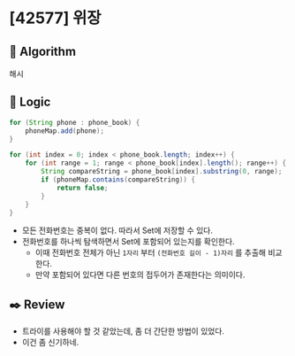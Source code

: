 # [42577] 위장

## :pushpin: **Algorithm**

해시

## :round_pushpin: **Logic**

```java
for (String phone : phone_book) {
    phoneMap.add(phone);
}

for (int index = 0; index < phone_book.length; index++) {
    for (int range = 1; range < phone_book[index].length(); range++) {
        String compareString = phone_book[index].substring(0, range);
        if (phoneMap.contains(compareString)) {
            return false;
        }
    }
}
```

- 모든 전화번호는 중복이 없다. 따라서 Set에 저장할 수 있다.
- 전화번호를 하나씩 탐색하면서 Set에 포함되어 있는지를 확인한다.
  - 이때 전화번호 전체가 아닌 `1자리` 부터 `(전화번호 길이 - 1)자리` 를 추출해 비교한다.
  - 만약 포함되어 있다면 다른 번호의 접두어가 존재한다는 의미이다.

## :black_nib: **Review**
- 트라이를 사용해야 할 것 같았는데, 좀 더 간단한 방법이 있었다.
- 이건 좀 신기하네.